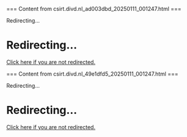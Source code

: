 === Content from csirt.divd.nl_ad003dbd_20250111_001247.html ===


Redirecting…

# Redirecting…

[Click here if you are not redirected.](/cves/CVE-2022-25152/)



=== Content from csirt.divd.nl_49e1dfd5_20250111_001247.html ===


Redirecting…

# Redirecting…

[Click here if you are not redirected.](/cases/DIVD-2021-00037/)


